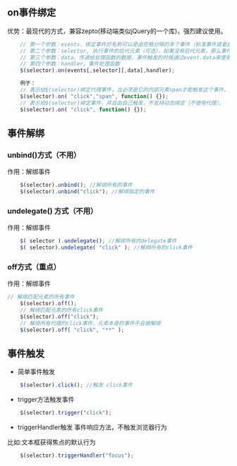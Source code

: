 ## on事件绑定
优势：最现代的方式，兼容zepto(移动端类似jQuery的一个库)，强烈建议使用。
```javascript
    // 第一个参数：events，绑定事件的名称可以是由空格分隔的多个事件（标准事件或者自定义事件）
    // 第二个参数：selector, 执行事件的后代元素（可选），如果没有后代元素，那么事件将有自己执行。
    // 第三个参数：data，传递给处理函数的数据，事件触发的时候通过event.data来使用（不常使用）
    // 第四个参数：handler，事件处理函数
    $(selector).on(events[,selector][,data],handler);

    例子：
    // 表示给$(selector)绑定代理事件，当必须是它的内部元素span才能触发这个事件，支持动态绑定
    $(selector).on( "click","span", function() {});
    // 表示给$(selector)绑定事件，并且由自己触发，不支持动态绑定（不使用代理）。
    $(selector).on( "click", function() {});
```

## 事件解绑

### unbind()方式（不用）

作用：解绑事件
```javascript
    $(selector).unbind(); //解绑所有的事件
    $(selector).unbind("click"); //解绑指定的事件
```
### undelegate() 方式（不用）

作用：解绑事件
```javascript
    $( selector ).undelegate(); //解绑所有的delegate事件
    $( selector).undelegate( "click" ); //解绑所有的click事件
```
### off方式（重点）

作用：解绑事件
```javascript
// 解绑匹配元素的所有事件
    $(selector).off();
    // 解绑匹配元素的所有click事件
    $(selector).off("click");
    // 解绑所有代理的click事件，元素本身的事件不会被解绑 
    $(selector).off( "click", "**" ); 
```

## 事件触发

- 简单事件触发
```javascript
    $(selector).click(); //触发 click事件
```
- trigger方法触发事件
```javascript
    $(selector).trigger("click");
```
- triggerHandler触发 事件响应方法，不触发浏览器行为

比如:文本框获得焦点的默认行为
```javascript
    $(selector).triggerHandler("focus");
```



